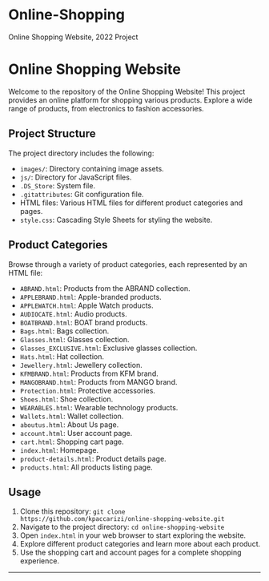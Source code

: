 # Online-Shopping
 Online Shopping Website, 2022 Project
# Online Shopping Website

Welcome to the repository of the Online Shopping Website! This project provides an online platform for shopping various products. Explore a wide range of products, from electronics to fashion accessories.

## Project Structure

The project directory includes the following:

- `images/`: Directory containing image assets.
- `js/`: Directory for JavaScript files.
- `.DS_Store`: System file.
- `.gitattributes`: Git configuration file.
- HTML files: Various HTML files for different product categories and pages.
- `style.css`: Cascading Style Sheets for styling the website.

## Product Categories

Browse through a variety of product categories, each represented by an HTML file:

- `ABRAND.html`: Products from the ABRAND collection.
- `APPLEBRAND.html`: Apple-branded products.
- `APPLEWATCH.html`: Apple Watch products.
- `AUDIOCATE.html`: Audio products.
- `BOATBRAND.html`: BOAT brand products.
- `Bags.html`: Bags collection.
- `Glasses.html`: Glasses collection.
- `Glasses_EXCLUSIVE.html`: Exclusive glasses collection.
- `Hats.html`: Hat collection.
- `Jewellery.html`: Jewellery collection.
- `KFMBRAND.html`: Products from KFM brand.
- `MANGOBRAND.html`: Products from MANGO brand.
- `Protection.html`: Protective accessories.
- `Shoes.html`: Shoe collection.
- `WEARABLES.html`: Wearable technology products.
- `Wallets.html`: Wallet collection.
- `aboutus.html`: About Us page.
- `account.html`: User account page.
- `cart.html`: Shopping cart page.
- `index.html`: Homepage.
- `product-details.html`: Product details page.
- `products.html`: All products listing page.

## Usage

1. Clone this repository: `git clone https://github.com/kpaccarizi/online-shopping-website.git`
2. Navigate to the project directory: `cd online-shopping-website`
3. Open `index.html` in your web browser to start exploring the website.
4. Explore different product categories and learn more about each product.
5. Use the shopping cart and account pages for a complete shopping experience.



---

